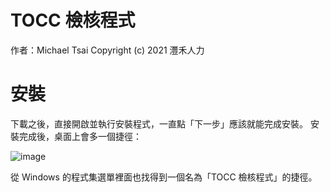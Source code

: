 # TOCC 檢核程式

作者：Michael Tsai
Copyright (c) 2021 灃禾人力

# 安裝

下載之後，直接開啟並執行安裝程式，一直點「下一步」應該就能完成安裝。
安裝完成後，桌面上會多一個捷徑：

![image](https://user-images.githubusercontent.com/605065/129508052-49cf6069-a4e7-4e1b-9c56-43819a6ab238.png)

從 Windows 的程式集選單裡面也找得到一個名為「TOCC 檢核程式」的捷徑。
